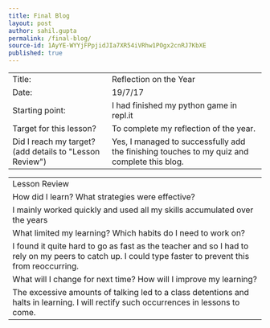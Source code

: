 ```yaml
---
title: Final Blog
layout: post
author: sahil.gupta
permalink: /final-blog/
source-id: 1AyYE-WYYjFPpjidJIa7XR54iVRhw1POgx2cnRJ7KbXE
published: true
---
```

<table>
  <tr>
    <td>Title:</td>
    <td>Reflection on the Year</td>
  </tr>
  <tr>
    <td>Date:</td>
    <td>19/7/17</td>
  </tr>
  <tr>
    <td>Starting point:</td>
    <td>I had finished my python game in repl.it</td>
  </tr>
  <tr>
    <td>Target for this lesson?</td>
    <td>To complete my reflection of the year.</td>
  </tr>
  <tr>
    <td>Did I reach my target? 
(add details to "Lesson Review")</td>
    <td>Yes, I managed to successfully add the finishing touches to my quiz and complete this blog.</td>
  </tr>
</table>


<table>
  <tr>
    <td>Lesson Review</td>
  </tr>
  <tr>
    <td>How did I learn? What strategies were effective? </td>
  </tr>
  <tr>
    <td>I mainly worked quickly and used all my skills accumulated over the years</td>
  </tr>
  <tr>
    <td>What limited my learning? Which habits do I need to work on? </td>
  </tr>
  <tr>
    <td>I found it quite hard to go as fast as the teacher and so I had to rely on my peers to catch up. I could type faster to prevent this from reoccurring.</td>
  </tr>
  <tr>
    <td>What will I change for next time? How will I improve my learning?</td>
  </tr>
  <tr>
    <td>The excessive amounts of talking led to a class detentions and halts in learning. I will rectify such occurrences in lessons to come.</td>
  </tr>
</table>


